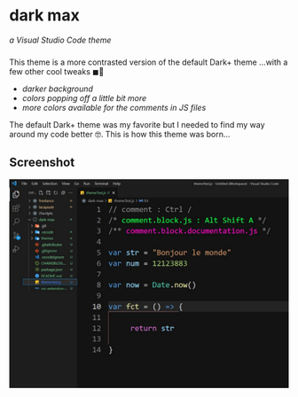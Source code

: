 # dark max
*a Visual Studio Code theme*
###
###
###
This theme is a more contrasted version of the default Dark+ theme ...with a few other cool tweaks ◼🌈
* *darker background*
* *colors popping off a little bit more*
* *more colors available for the comments in JS files*

The default Dark+ theme was my favorite but I needed to find my way around my code better 🤓. This is how this theme was born...

## Screenshot
![screenshot](./screenshot.jpg)
